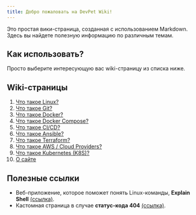 ```yaml
---
title: Добро пожаловать на DevPet Wiki!
---
```

Это простая вики-страница, созданная с использованием Markdown. Здесь вы найдете полезную информацию по различным темам.

## Как использовать?

Просто выберите интересующую вас wiki-страницу из списка ниже.

## Wiki-страницы

1. [Что такое Linux?](wiki/linux.md)
1. [Что такое Git?](wiki/git.md)
1. [Что такое Docker?](wiki/docker.md)
1. [Что такое Docker Compose?](wiki/docker-compose.md)
1. [Что такое CI/CD?](wiki/ci-cd.md)
1. [Что такое Ansible?](wiki/ansible.md)
1. [Что такое Terraform?](wiki/terraform.md)
1. [Что такое AWS / Cloud Providers?](wiki/aws-cloud-providers.md)
1. [Что такое Kubernetes (K8S)?](wiki/k8s.md)
1. [О сайте](about.md)

## Полезные ссылки

- Веб-приложение, которое поможет понять Linux-команды, **Explain Shell** [(ссылка)](https://explainshell.com/).
- Кастомная страница в случае **статус-кода 404** [(ссылка)](wiki/testError).